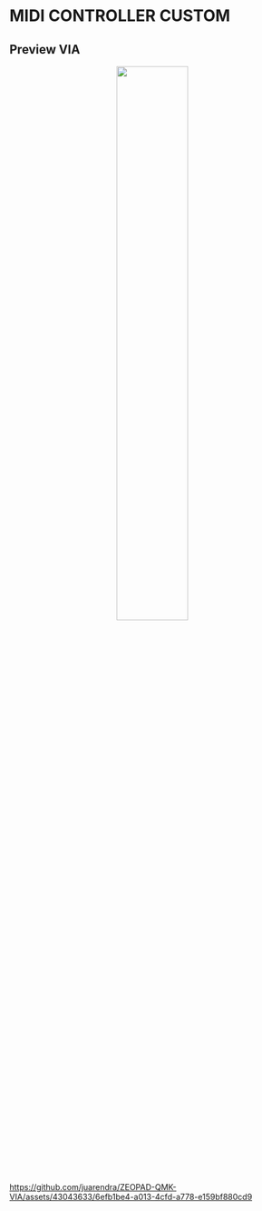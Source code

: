 # MIDI CONTROLLER CUSTOM

## Preview VIA
<p align="center">
  <img src="DOC/VIA/via.jpeg" width="50%" height="50%">
 

https://github.com/juarendra/ZEOPAD-QMK-VIA/assets/43043633/6efb1be4-a013-4cfd-a778-e159bf880cd9



 
</p>